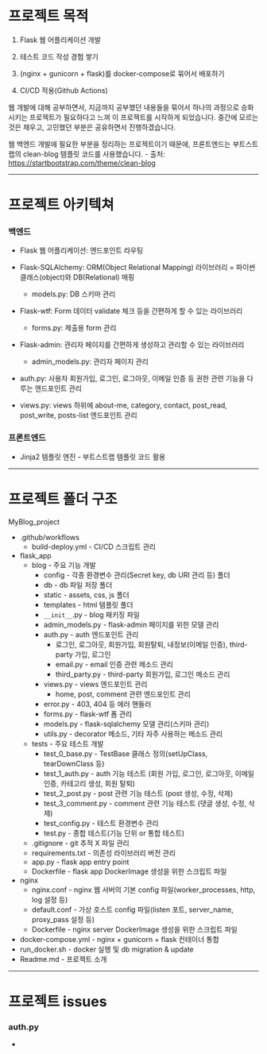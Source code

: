 # 프로젝트 목적
1. Flask 웹 어플리케이션 개발

2. 테스트 코드 작성 경험 쌓기

3. (nginx + gunicorn + flask)를 docker-compose로 묶어서 배포하기 

4. CI/CD 적용(Github Actions)

웹 개발에 대해 공부하면서, 지금까지 공부했던 내용들을 묶어서 하나의 과정으로 승화시키는 프로젝트가 필요하다고 느껴 이 프로젝트를 시작하게 되었습니다. 중간에 모르는 것은 채우고, 고민했던 부분은 공유하면서 진행하겠습니다.

웹 백엔드 개발에 필요한 부분을 정리하는 프로젝트이기 때문에, 프론트엔드는 부트스트랩의 clean-blog 템플릿 코드를 사용했습니다. - 출처: https://startbootstrap.com/theme/clean-blog

___

# 프로젝트 아키텍쳐

### 백엔드

- Flask 웹 어플리케이션: 엔드포인트 라우팅

- Flask-SQLAlchemy: ORM(Object Relational Mapping) 라이브러리 = 파이썬 클래스(object)와 DB(Relational) 매핑
    - models.py: DB 스키마 관리

- Flask-wtf: Form 데이터 validate 체크 등을 간편하게 할 수 있는 라이브러리
    - forms.py: 제출용 form 관리

- Flask-admin: 관리자 페이지를 간편하게 생성하고 관리할 수 있는 라이브러리
    - admin_models.py: 관리자 페이지 관리

- auth.py: 사용자 회원가입, 로그인, 로그아웃, 이메일 인증 등 권한 관련 기능을 다루는 엔드포인트 관리

- views.py: views 하위에 about-me, category, contact, post_read, post_write, posts-list 엔드포인트 관리

### 프론트엔드
- Jinja2 템플릿 엔진 - 부트스트랩 템플릿 코드 활용

---
# 프로젝트 폴더 구조
MyBlog_project
* .github/workflows
    * build-deploy.yml - CI/CD 스크립트 관리
* flask_app
    * blog - 주요 기능 개발
        * config - 각종 환경변수 관리(Secret key, db URI 관리 등) 폴더
        * db - db 파일 저장 폴더
        * static - assets, css, js 폴더
        * templates - html 템플릿 폴더
        * `__init__`.py - blog 패키징 파일
        * admin_models.py - flask-admin 페이지를 위한 모델 관리
        * auth.py - auth 엔드포인트 관리
            * 로그인, 로그아웃, 회원가입, 회원탈퇴, 내정보(이메일 인증), third-party 가입, 로그인
            * email.py - email 인증 관련 메소드 관리
            * third_party.py - third-party 회원가입, 로그인 메소드 관리
        * views.py - views 엔드포인트 관리
            * home, post, comment 관련 엔드포인트 관리
        * error.py - 403, 404 등 에러 핸들러
        * forms.py - flask-wtf 폼 관리
        * models.py - flask-sqlalchemy 모델 관리(스키마 관리)
        * utils.py - decorator 메소드, 기타 자주 사용하는 메소드 관리
    * tests - 주요 테스트 개발
        * test_0_base.py - TestBase 클래스 정의(setUpClass, tearDownClass 등)
        * test_1_auth.py - auth 기능 테스트 (회원 가입, 로그인, 로그아웃, 이메일 인증, 카테고리 생성, 회원 탈퇴)
        * test_2_post.py - post 관련 기능 테스트 (post 생성, 수정, 삭제)
        * test_3_comment.py - comment 관련 기능 테스트 (댓글 생성, 수정, 삭제)
        * test_config.py - 테스트 환경변수 관리
        * test.py - 종합 테스트(기능 단위 or 통합 테스트)
    * .gitignore - git 추적 X 파일 관리
    * requirements.txt - 의존성 라이브러리 버전 관리
    * app.py - flask app entry point
    * Dockerfile - flask app DockerImage 생성을 위한 스크립트 파일
* nginx
    * nginx.conf - nginx 웹 서버의 기본 config 파일(worker_processes, http, log 설정 등)
    * default.conf - 가상 호스트 config 파일(listen 포트, server_name, proxy_pass 설정 등)
    * Dockerfile - nginx server DockerImage 생성을 위한 스크립트 파일
* docker-compose.yml - nginx + gunicorn + flask 컨테이너 통합
* run_docker.sh - docker 실행 및 db migration & update
* Readme.md - 프로젝트 소개

---
# 프로젝트 issues

### auth.py
* 